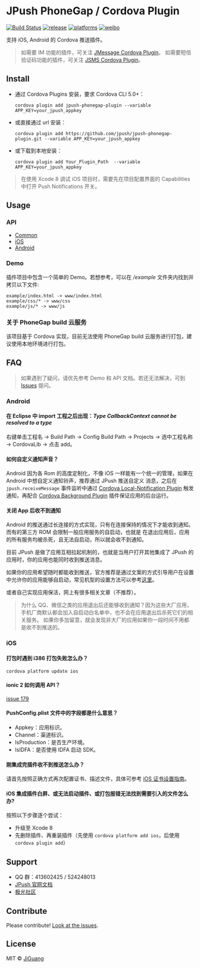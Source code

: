 # JPush PhoneGap / Cordova Plugin

[![Build Status](https://travis-ci.org/jpush/jpush-phonegap-plugin.svg?branch=master)](https://travis-ci.org/jpush/jpush-phonegap-plugin)
[![release](https://img.shields.io/badge/release-3.2.2-blue.svg)](https://github.com/jpush/jpush-phonegap-plugin/releases)
[![platforms](https://img.shields.io/badge/platforms-iOS%7CAndroid-lightgrey.svg)](https://github.com/jpush/jpush-phonegap-plugin)
[![weibo](https://img.shields.io/badge/weibo-JPush-blue.svg)](http://weibo.com/jpush?refer_flag=1001030101_&is_all=1)

支持 iOS, Android 的 Cordova 推送插件。
> 如需要 IM 功能的插件，可关注 [JMessage Cordova Plugin](https://github.com/jpush/jmessage-phonegap-plugin)。
> 如需要短信验证码功能的插件，可关注 [JSMS Cordova Plugin](https://github.com/jpush/cordova-plugin-jsms)。

## Install

- 通过 Cordova Plugins 安装，要求 Cordova CLI 5.0+：

	```
	cordova plugin add jpush-phonegap-plugin --variable APP_KEY=your_jpush_appkey
	```

- 或直接通过 url 安装：

	```
	cordova plugin add https://github.com/jpush/jpush-phonegap-plugin.git --variable APP_KEY=your_jpush_appkey  
	```

- 或下载到本地安装：

	```
	cordova plugin add Your_Plugin_Path  --variable APP_KEY=your_jpush_appkey
	```

> 在使用 Xcode 8 调试 iOS 项目时，需要先在项目配置界面的 Capabilities 中打开 Push Notifications 开关。

## Usage
### API
- [Common](/doc/Common_detail_api.md)
- [iOS](/doc/iOS_API.md)
- [Android](/doc/Android_detail_api.md)

### Demo
插件项目中包含一个简单的 Demo。若想参考，可以在 */example* 文件夹内找到并拷贝以下文件:

	example/index.html -> www/index.html
	example/css/* -> www/css
	example/js/* -> www/js

### 关于 PhoneGap build 云服务
该项目基于 Cordova 实现，目前无法使用 PhoneGap build 云服务进行打包，建议使用本地环境进行打包。

## FAQ
> 如果遇到了疑问，请优先参考 Demo 和 API 文档。若还无法解决，可到 [Issues](https://github.com/jpush/jpush-phonegap-plugin/issues) 提问。

### Android
#### 在 Eclipse 中 import 工程之后出现：*Type CallbackContext cannot be resolved to a type*
右键单击工程名 -> Build Path -> Config Build Path -> Projects -> 选中工程名称 -> CordovaLib -> 点击 add。

#### 如何自定义通知声音？
Android 因为各 Rom 的高度定制化，不像 iOS 一样能有一个统一的管理，如果在 Android 中想自定义通知铃声，推荐通过 JPush 推送自定义
消息，之后在 `jpush.receiveMessage` 事件监听中通过 [Cordova Local-Notification Plugin]() 触发通知，再配合 [Cordova Background Plugin](https://github.com/katzer/cordova-plugin-background-mode) 插件保证应用的后台运行。

#### 关闭 App 后收不到通知
Android 的推送通过长连接的方式实现，只有在连接保持的情况下才能收到通知。而有的第三方 ROM 会限制一般应用服务的自启动，也就是
在退出应用后，应用的所有服务均被杀死，且无法自启动，所以就会收不到通知。

目前 JPush 是做了应用互相拉起机制的，也就是当用户打开其他集成了 JPush 的应用时，你的应用也能同时收到推送消息。

如果你的应用希望随时都能收到推送，官方推荐是通过文案的方式引导用户在设置中允许你的应用能够自启动，常见机型的设置方法可以参考[这里](https://docs.jiguang.cn/jpush/client/Android/android_faq/#_2)。

或者自己实现应用保活，网上有很多相关文章（不推荐）。

> 为什么 QQ、微信之类的应用退出后还能够收到通知？因为这些大厂应用，手机厂商默认都会加入自启动白名单中，也不会在应用退出后杀死它们的相关服务。
> 如果你多加留意，就会发现非大厂的应用如果你一段时间不用都是收不到推送的。

### iOS

#### 打包时遇到 i386 打包失败怎么办？

```
cordova platform update ios
```

#### ionic 2 如何调用 API？

[issue 179](https://github.com/jpush/jpush-phonegap-plugin/issues/179)

#### PushConfig.plist 文件中的字段都是什么意思？

- Appkey：应用标识。
- Channel：渠道标识。
- IsProduction：是否生产环境。
- IsIDFA：是否使用 IDFA 启动 SDK。

#### 刚集成完插件收不到推送怎么办？
请首先按照正确方式再次配置证书、描述文件，具体可参考 [iOS 证书设置指南](https://docs.jiguang.cn/jpush/client/iOS/ios_cer_guide/)。

#### iOS 集成插件白屏、或无法启动插件、或打包报错无法找到需要引入的文件怎么办?
按照以下步骤逐个尝试：

- 升级至 Xcode 8
- 先删除插件、再重装插件（先使用 `cordova platform add ios`，后使用 `cordova plugin add`）

## Support
- QQ 群：413602425 / 524248013
- [JPush 官网文档](https://docs.jiguang.cn/jpush/guideline/intro/)
- [极光社区](http://community.jiguang.cn/)

## Contribute
Please contribute! [Look at the issues](https://github.com/jpush/jpush-phonegap-plugin/issues).

## License
MIT © [JiGuang](/license)
